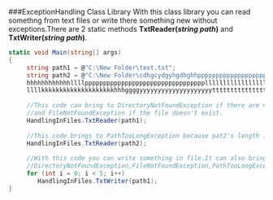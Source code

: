 ###ExceptionHandling Class Library
With this class library you can read somethng from text files or write there something new without exceptions.There are 2 static methods **TxtReader(_string path_)**
and **TxtWriter(_string path_)**.
```cs
static void Main(string[] args)
{
     string path1 = @"C:\New Folder\text.txt";
     string path2 = @"C:\New Folder\cdhgcydgyhgdhghhpppppppppppppppppppppppppppppppppppppppppppphhhhhhhhh
     hhhhhhhhhhhhllllppppppppppppppppppppppppppppppppplllllllllllllllllllllllllllhhhhhhhhkkklllllllllllll
     llllkkkkkkkkkkkkkkkkkkkkhhhggggyyyyyyyyyyyyyyyyyyyytttttttttttttttttttttttttt.txt"; 
     
     //This code can bring to DirectoryNotFoundException if there are no direction C:\New Folder\text.txt 
     //and FileNotFoundException if the file doesn't exist.
     HandlingInFiles.TxtReader(path1);
     
     //This code brings to PathTooLongException because pat2's length is too long.
     HandlingInFiles.TxtReader(path2);
     
     //With this code you can write something in file.It can also bring to exceptions
     //DirectoryNotFoundException,FileNotFoundException,PathTooLongException or something else
     for (int i = 0; i < 5; i++)
        HandlingInFiles.TxtWriter(path1);
}
```
